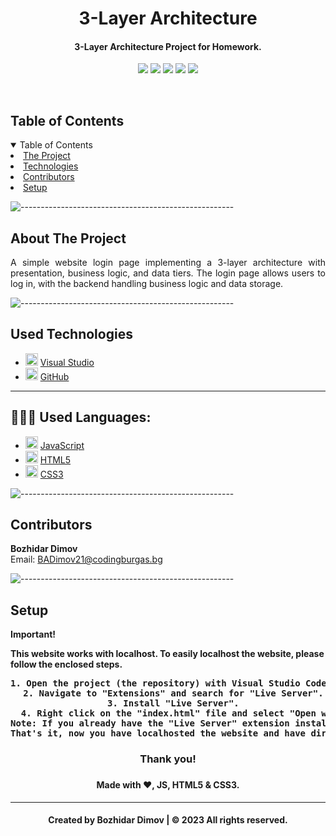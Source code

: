 <h1 align="center">
3-Layer Architecture
</h1>

<h4 align="center"> 3-Layer Architecture Project for Homework. </h4>
<p align="center">
<img src = "https://img.shields.io/github/languages/count/BADimov21/three-layer-architecture?style=for-the-badge">
<img src = "https://img.shields.io/github/contributors/BADimov21/three-layer-architecture?style=for-the-badge">
<img src = "https://img.shields.io/github/repo-size/BADimov21/three-layer-architecture?style=for-the-badge">
<img src = "https://img.shields.io/github/last-commit/BADimov21/three-layer-architecture?style=for-the-badge">
<img src = "https://img.shields.io/github/languages/top/BADimov21/three-layer-architecture?style=for-the-badge">
<p>
<br>

<!-- TABLE OF CONTENTS -->
<h2 id="table-of-contents">Table of Contents</h2>

<details open="open">
  <summary>Table of Contents</summary>
    <li><a href="#about-the-project">  The Project</a></li>
    <li><a href="#used-technologies">  Technologies</a></li>
    <li><a href="#contributors">   Contributors</a></li>
    <li><a href="#setup">   Setup</a></li>
</details>

![-----------------------------------------------------](https://raw.githubusercontent.com/andreasbm/readme/master/assets/lines/rainbow.png)

<!-- ABOUT THE PROJECT -->
<h2 id="about-the-project">About The Project</h2>

<p align="justify">
  A simple website login page implementing a 3-layer architecture with presentation, business logic, and data tiers. The login page allows users to log in, with the backend handling business logic and data storage.
</p>


![-----------------------------------------------------](https://raw.githubusercontent.com/andreasbm/readme/master/assets/lines/rainbow.png)

##  Used Technologies
- <img src="https://cdn.worldvectorlogo.com/logos/visual-studio-code-1.svg" width="20" height="20" alt="Visual Studio Logo"> <a href="https://visualstudio.microsoft.com/">Visual Studio</a>
- <img src="https://github.githubassets.com/images/modules/logos_page/GitHub-Mark.png" width="20" height="20" alt="GitHub Logo"> <a href="https://github.com/">GitHub</a>

-----------------------------------------------------------------------------------------------------------------------------------
## 👩🏻‍💻 Used Languages:
- <img src="https://upload.wikimedia.org/wikipedia/commons/thumb/6/6a/JavaScript-logo.png/800px-JavaScript-logo.png" width="20" height="20" alt="JS Logo"> <a href="https://www.javascript.com/">JavaScript</a>
- <img src="https://cdn.discordapp.com/attachments/819832109031096321/1125768463194013768/5847f5bdcef1014c0b5e489c.png" width="20" height="20" alt="HTML Logo"> <a href="https://html.com/">HTML5</a>
- <img src="https://cdn.freebiesupply.com/logos/large/2x/css3-logo-png-transparent.png" width="20" height="20" alt="CSS Logo"> <a href="https://www.w3.org/Style/CSS/Overview.en.html">CSS3</a>


![-----------------------------------------------------](https://raw.githubusercontent.com/andreasbm/readme/master/assets/lines/rainbow.png)

<!-- CONTRIBUTORS -->
<h2 id="contributors">Contributors</h2>

<p>

  <b>Bozhidar Dimov</b> <br>
  Email: <a>BADimov21@codingburgas.bg</a> <br>

</p>

![-----------------------------------------------------](https://raw.githubusercontent.com/andreasbm/readme/master/assets/lines/rainbow.png)

<h2 id="setup">Setup</h2>
<strong>Important!<strong>
<p>This website works with localhost. To easily localhost the website, please follow the enclosed steps.</p>
<pre align="center">1. Open the project (the repository) with Visual Studio Code.
  2. Navigate to "Extensions" and search for "Live Server".
  3. Install "Live Server".
  4. Right click on the "index.html" file and select "Open with Live Server".
Note: If you already have the "Live Server" extension installed, please do steps 1. and 4. only.
That's it, now you have localhosted the website and have direct access to it!
</pre>

<h3 align="center"> Thank you! <h3>
<h4 align="center"> Made with ❤️, JS, HTML5 & CSS3. </h4>
<hr>
<h4 align="center"> Created by Bozhidar Dimov | &copy 2023 All rights reserved.</h4>
